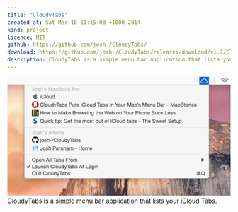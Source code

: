 ```yaml
---
title: "CloudyTabs"
created_at: Sat Mar 16 11:15:00 +1000 2014
kind: project
licence: MIT
github: https://github.com/josh-/CloudyTabs/
download: https://github.com/josh-/CloudyTabs/releases/download/v1.7/CloudyTabs.zip
description: CloudyTabs is a simple menu bar application that lists your iCloud Tabs.
---
```


<img class="responsive" src="CloudyTabs.png">
CloudyTabs is a simple menu bar application that lists your iCloud Tabs.
